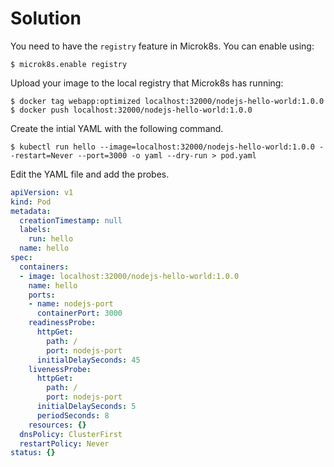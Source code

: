 # Solution

You need to have the `registry` feature in Microk8s. You can enable using:

```shell
$ microk8s.enable registry
```

Upload your image to the local registry that Microk8s has running:

```shell
$ docker tag webapp:optimized localhost:32000/nodejs-hello-world:1.0.0
$ docker push localhost:32000/nodejs-hello-world:1.0.0
```

Create the intial YAML with the following command.

```shell
$ kubectl run hello --image=localhost:32000/nodejs-hello-world:1.0.0 --restart=Never --port=3000 -o yaml --dry-run > pod.yaml
```

Edit the YAML file and add the probes.

```yaml
apiVersion: v1
kind: Pod
metadata:
  creationTimestamp: null
  labels:
    run: hello
  name: hello
spec:
  containers:
  - image: localhost:32000/nodejs-hello-world:1.0.0
    name: hello
    ports:
    - name: nodejs-port
      containerPort: 3000
    readinessProbe:
      httpGet:
        path: /
        port: nodejs-port
      initialDelaySeconds: 45
    livenessProbe:
      httpGet:
        path: /
        port: nodejs-port
      initialDelaySeconds: 5
      periodSeconds: 8
    resources: {}
  dnsPolicy: ClusterFirst
  restartPolicy: Never
status: {}
```